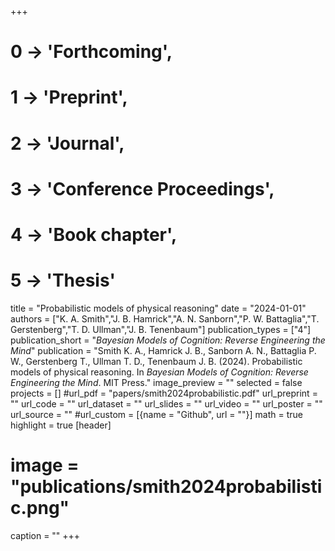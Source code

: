 +++
# 0 -> 'Forthcoming',
# 1 -> 'Preprint',
# 2 -> 'Journal',
# 3 -> 'Conference Proceedings',
# 4 -> 'Book chapter',
# 5 -> 'Thesis'

title = "Probabilistic models of physical reasoning"
date = "2024-01-01"
authors = ["K. A. Smith","J. B. Hamrick","A. N. Sanborn","P. W. Battaglia","T. Gerstenberg","T. D. Ullman","J. B. Tenenbaum"]
publication_types = ["4"]
publication_short = "_Bayesian Models of Cognition: Reverse Engineering the Mind_"
publication = "Smith K. A., Hamrick J. B., Sanborn A. N., Battaglia P. W., Gerstenberg T., Ullman T. D., Tenenbaum J. B. (2024). Probabilistic models of physical reasoning. In _Bayesian Models of Cognition: Reverse Engineering the Mind_. MIT Press."
image_preview = ""
selected = false
projects = []
#url_pdf = "papers/smith2024probabilistic.pdf"
url_preprint = ""
url_code = ""
url_dataset = ""
url_slides = ""
url_video = ""
url_poster = ""
url_source = ""
#url_custom = [{name = "Github", url = ""}]
math = true
highlight = true
[header]
# image = "publications/smith2024probabilistic.png"
caption = ""
+++